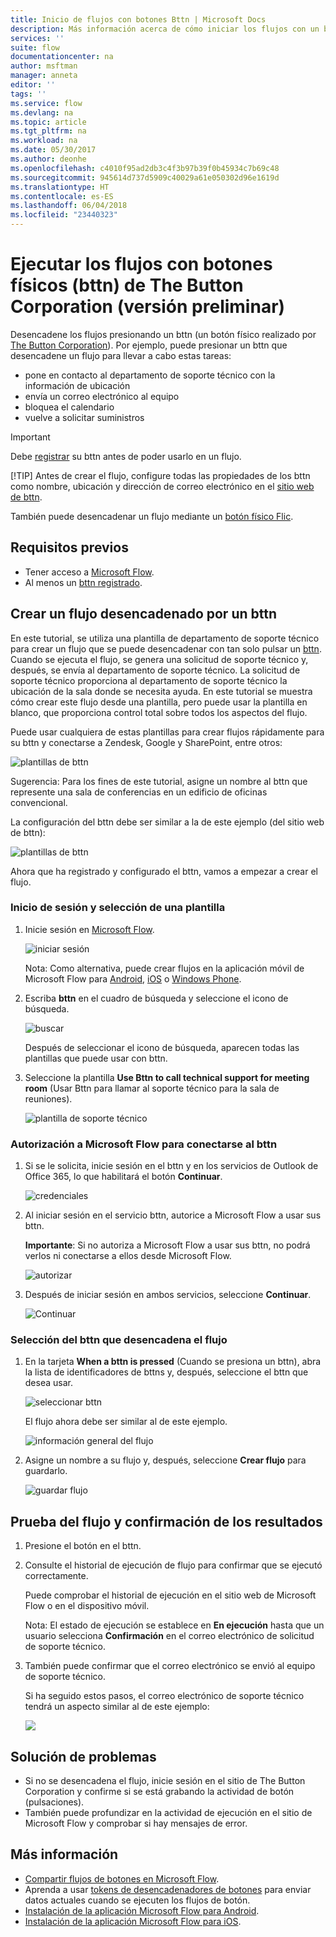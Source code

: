 ```yaml
---
title: Inicio de flujos con botones Bttn | Microsoft Docs
description: Más información acerca de cómo iniciar los flujos con un bttn
services: ''
suite: flow
documentationcenter: na
author: msftman
manager: anneta
editor: ''
tags: ''
ms.service: flow
ms.devlang: na
ms.topic: article
ms.tgt_pltfrm: na
ms.workload: na
ms.date: 05/30/2017
ms.author: deonhe
ms.openlocfilehash: c4010f95ad2db3c4f3b97b39f0b45934c7b69c48
ms.sourcegitcommit: 945614d737d5909c40029a61e050302d96e1619d
ms.translationtype: HT
ms.contentlocale: es-ES
ms.lasthandoff: 06/04/2018
ms.locfileid: "23440323"
---
```

# <a name="run-your-flows-with-physical-buttons-bttns-from-the-button-corporation-preview"></a>Ejecutar los flujos con botones físicos (bttn) de The Button Corporation (versión preliminar)
Desencadene los flujos presionando un bttn (un botón físico realizado por [The Button Corporation](https://my.bt.tn/)). Por ejemplo, puede presionar un bttn que desencadene un flujo para llevar a cabo estas tareas:

* pone en contacto al departamento de soporte técnico con la información de ubicación
* envía un correo electrónico al equipo
* bloquea el calendario
* vuelve a solicitar suministros

> [!IMPORTANT]
> Debe [registrar](https://my.bt.tn/) su bttn antes de poder usarlo en un flujo.
> 
> [!TIP]
> Antes de crear el flujo, configure todas las propiedades de los bttn como nombre, ubicación y dirección de correo electrónico en el [sitio web de bttn](https://my.bt.tn/).
> 
> 

También puede desencadenar un flujo mediante un [botón físico Flic](flic-button-flows.md).

## <a name="prerequisites"></a>Requisitos previos
* Tener acceso a [Microsoft Flow](https://flow.microsoft.com).
* Al menos un [bttn registrado](https://my.bt.tn/).

## <a name="create-a-flow-thats-triggered-from-a-bttn"></a>Crear un flujo desencadenado por un bttn
En este tutorial, se utiliza una plantilla de departamento de soporte técnico para crear un flujo que se puede desencadenar con tan solo pulsar un [bttn](https://my.bt.tn/). Cuando se ejecuta el flujo, se genera una solicitud de soporte técnico y, después, se envía al departamento de soporte técnico. La solicitud de soporte técnico proporciona al departamento de soporte técnico la ubicación de la sala donde se necesita ayuda. En este tutorial se muestra cómo crear este flujo desde una plantilla, pero puede usar la plantilla en blanco, que proporciona control total sobre todos los aspectos del flujo.

Puede usar cualquiera de estas plantillas para crear flujos rápidamente para su bttn y conectarse a Zendesk, Google y SharePoint, entre otros:

![plantillas de bttn](./media/bttn-button-flows/bttn-templates.png)

Sugerencia: Para los fines de este tutorial, asigne un nombre al bttn que represente una sala de conferencias en un edificio de oficinas convencional.

La configuración del bttn debe ser similar a la de este ejemplo (del sitio web de bttn):

![plantillas de bttn](./media/bttn-button-flows/bttn-config.png)

Ahora que ha registrado y configurado el bttn, vamos a empezar a crear el flujo.

### <a name="sign-in-and-select-a-template"></a>Inicio de sesión y selección de una plantilla
1. Inicie sesión en [Microsoft Flow](https://flow.microsoft.com).
   
    ![iniciar sesión](./media/bttn-button-flows/sign-into-flow.png)
   
    Nota: Como alternativa, puede crear flujos en la aplicación móvil de Microsoft Flow para [Android](https://aka.ms/flowmobiledocsandroid), [iOS](https://aka.ms/flowmobiledocsios) o [Windows Phone](https://aka.ms/flowmobilewindows).
2. Escriba **bttn** en el cuadro de búsqueda y seleccione el icono de búsqueda.
   
    ![buscar](./media/bttn-button-flows/bttn-search-template.png)
   
    Después de seleccionar el icono de búsqueda, aparecen todas las plantillas que puede usar con bttn.
3. Seleccione la plantilla **Use Bttn to call technical support for meeting room** (Usar Bttn para llamar al soporte técnico para la sala de reuniones).
   
    ![plantilla de soporte técnico](./media/bttn-button-flows/bttn-select-template.png)

### <a name="authorize-microsoft-flow-to-connect-to-your-bttn"></a>Autorización a Microsoft Flow para conectarse al bttn
1. Si se le solicita, inicie sesión en el bttn y en los servicios de Outlook de Office 365, lo que habilitará el botón **Continuar**.
   
    ![credenciales](./media/bttn-button-flows/bttn-provide-credentials.png)
2. Al iniciar sesión en el servicio bttn, autorice a Microsoft Flow a usar sus bttn.
   
    **Importante**: Si no autoriza a Microsoft Flow a usar sus bttn, no podrá verlos ni conectarse a ellos desde Microsoft Flow.
   
    ![autorizar](./media/bttn-button-flows/authorize-bttn.png)
3. Después de iniciar sesión en ambos servicios, seleccione **Continuar**.
   
    ![Continuar](./media/bttn-button-flows/continue.png)

### <a name="select-the-bttn-that-triggers-the-flow"></a>Selección del bttn que desencadena el flujo
1. En la tarjeta **When a bttn is pressed** (Cuando se presiona un bttn), abra la lista de identificadores de bttns y, después, seleccione el bttn que desea usar.
   
    ![seleccionar bttn](./media/bttn-button-flows/bttn-id.png)
   
    El flujo ahora debe ser similar al de este ejemplo.
   
    ![información general del flujo](./media/bttn-button-flows/bttn-done.png)
2. Asigne un nombre a su flujo y, después, seleccione **Crear flujo** para guardarlo.
   
    ![guardar flujo](./media/bttn-button-flows/save.png)

## <a name="test-your-flow-and-confirm-results"></a>Prueba del flujo y confirmación de los resultados
1. Presione el botón en el bttn.
2. Consulte el historial de ejecución de flujo para confirmar que se ejecutó correctamente.
   
    Puede comprobar el historial de ejecución en el sitio web de Microsoft Flow o en el dispositivo móvil.
   
    Nota: El estado de ejecución se establece en **En ejecución** hasta que un usuario selecciona **Confirmación** en el correo electrónico de solicitud de soporte técnico.
3. También puede confirmar que el correo electrónico se envió al equipo de soporte técnico.
   
    Si ha seguido estos pasos, el correo electrónico de soporte técnico tendrá un aspecto similar al de este ejemplo:
   
    ![](./media/bttn-button-flows/support-request-email.png)

## <a name="troubleshooting"></a>Solución de problemas
* Si no se desencadena el flujo, inicie sesión en el sitio de The Button Corporation y confirme si se está grabando la actividad de botón (pulsaciones).
* También puede profundizar en la actividad de ejecución en el sitio de Microsoft Flow y comprobar si hay mensajes de error.

## <a name="more-information"></a>Más información
* [Compartir flujos de botones en Microsoft Flow](share-buttons.md).
* Aprenda a usar [tokens de desencadenadores de botones](introduction-to-button-trigger-tokens.md) para enviar datos actuales cuando se ejecuten los flujos de botón.
* [Instalación de la aplicación Microsoft Flow para Android](https://aka.ms/flowmobiledocsandroid).
* [Instalación de la aplicación Microsoft Flow para iOS](https://aka.ms/flowmobiledocsios).

